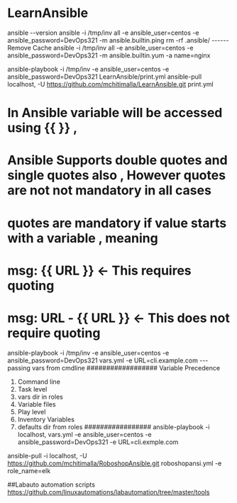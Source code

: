 # LearnAnsible
ansible --version
ansible -i /tmp/inv all -e ansible_user=centos -e ansible_password=DevOps321 -m ansible.builtin.ping
rm -rf .ansible/ ------Remove Cache
ansible -i /tmp/inv all -e ansible_user=centos -e ansible_password=DevOps321 -m ansible.builtin.yum -a name=nginx

ansible-playbook -i /tmp/inv -e ansible_user=centos -e ansible_password=DevOps321 LearnAnsible/print.yml
ansible-pull localhost, -U  https://github.com/mchitimalla/LearnAnsible.git print.yml
# In Ansible variable will be accessed using {{ }} ,
# Ansible Supports double quotes and single quotes also , However quotes are not not mandatory in all cases
# quotes are mandatory if value starts with a variable , meaning
# msg: {{ URL }} <- This requires quoting
# msg: URL - {{ URL }} <- This does not require quoting
ansible-playbook -i /tmp/inv -e ansible_user=centos -e ansible_password=DevOps321 vars.yml -e URL=cli.example.com ---passing vars from cmdline
##################
Variable Precedence
1. Command line
2. Task level
3. vars dir in roles
4. Variable files
5. Play level
6. Inventory Variables
7. defaults dir from roles
################# 
ansible-playbook -i localhost, vars.yml -e ansible_user=centos -e ansible_password=DevOps321 -e URL=cli.exmple.com

ansible-pull -i localhost, -U https://github.com/mchitimalla/RoboshopAnsible.git roboshopansi.yml -e role_name=elk

##Labauto automation scripts
https://github.com/linuxautomations/labautomation/tree/master/tools